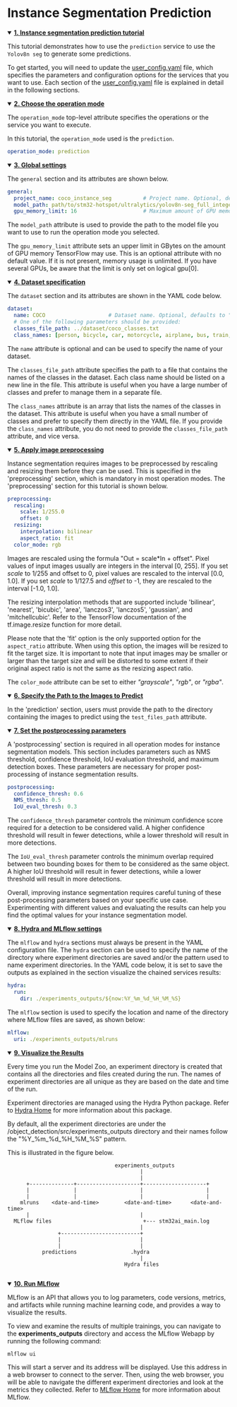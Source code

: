 # Instance Segmentation Prediction

<details open><summary><a href="#1"><b>1. Instance segmentation prediction tutorial</b></a></summary><a id="1"></a>

This tutorial demonstrates how to use the `prediction` service to use the `Yolov8n seg` to generate some predictions.

To get started, you will need to update the [user_config.yaml](../user_config.yaml) file, which specifies the parameters and configuration options for the services that you want to use. Each section of the [user_config.yaml](../user_config.yaml) file is explained in detail in the following sections.

<details open><summary><a href="#2"><b>2. Choose the operation mode</b></a></summary><a id="2"></a>

The `operation_mode` top-level attribute specifies the operations or the service you want to execute. 

In this tutorial, the `operation_mode` used is the `prediction`.

```yaml
operation_mode: prediction
```

</details></ul>
<details open><summary><a href="#3"><b>3. Global settings</b></a></summary><a id="3"></a>

The `general` section and its attributes are shown below.

```yaml
general:
  project_name: coco_instance_seg          # Project name. Optional, defaults to "<unnamed>".
  model_path: path/to/stm32-hotspot/ultralytics/yolov8n-seg_full_integer_quant_256.tflite
  gpu_memory_limit: 16                     # Maximum amount of GPU memory in GBytes that TensorFlow may use (an integer).
```

The `model_path` attribute is used to provide the path to the model file you want to use to run the operation mode you selected.

The `gpu_memory_limit` attribute sets an upper limit in GBytes on the amount of GPU memory TensorFlow may use. This is an optional attribute with no default value. If it is not present, memory usage is unlimited. If you have several GPUs, be aware that the limit is only set on logical gpu[0].

</details></ul>
<details open><summary><a href="#4"><b>4. Dataset specification</b></a></summary><a id="4"></a>

The `dataset` section and its attributes are shown in the YAML code below.

```yaml
dataset:
  name: COCO                    # Dataset name. Optional, defaults to "<unnamed>".
  # One of the following parameters should be provided:
  classes_file_path: ../dataset/coco_classes.txt
  class_names: [person, bicycle, car, motorcycle, airplane, bus, train, ...] # Names of the classes in the dataset.
```

The `name` attribute is optional and can be used to specify the name of your dataset.

The `classes_file_path` attribute specifies the path to a file that contains the names of the classes in the dataset. Each class name should be listed on a new line in the file. This attribute is useful when you have a large number of classes and prefer to manage them in a separate file.

The `class_names` attribute is an array that lists the names of the classes in the dataset. This attribute is useful when you have a small number of classes and prefer to specify them directly in the YAML file. If you provide the `class_names` attribute, you do not need to provide the `classes_file_path` attribute, and vice versa.

</details></ul>
<details open><summary><a href="#5"><b>5. Apply image preprocessing</b></a></summary><a id="5"></a>

Instance segmentation requires images to be preprocessed by rescaling and resizing them before they can be used. This is specified in the 'preprocessing' section, which is mandatory in most operation modes. The 'preprocessing' section for this tutorial is shown below.

```yaml
preprocessing:
  rescaling:
    scale: 1/255.0
    offset: 0
  resizing:
    interpolation: bilinear
    aspect_ratio: fit
  color_mode: rgb
```

Images are rescaled using the formula "Out = scale\*In + offset". Pixel values of input images usually are integers in the interval [0, 255]. If you set *scale* to 1/255 and offset to 0, pixel values are rescaled to the interval [0.0, 1.0]. If you set *scale* to 1/127.5 and *offset* to -1, they are rescaled to the interval [-1.0, 1.0].

The resizing interpolation methods that are supported include 'bilinear', 'nearest', 'bicubic', 'area', 'lanczos3', 'lanczos5', 'gaussian', and 'mitchellcubic'. Refer to the TensorFlow documentation of the tf.image.resize function for more detail.

Please note that the 'fit' option is the only supported option for the `aspect_ratio` attribute. When using this option, the images will be resized to fit the target size. It is important to note that input images may be smaller or larger than the target size and will be distorted to some extent if their original aspect ratio is not the same as the resizing aspect ratio.

The `color_mode` attribute can be set to either *"grayscale"*, *"rgb"*, or *"rgba"*.

</details></ul>
<details open><summary><a href="#6"><b>6. Specify the Path to the Images to Predict</b></a></summary><a id="6"></a>

In the 'prediction' section, users must provide the path to the directory containing the images to predict using the `test_files_path` attribute.

<details open><summary><a href="#7"><b>7. Set the postprocessing parameters</b></a></summary><a id="7"></a>

A 'postprocessing' section is required in all operation modes for instance segmentation models. This section includes parameters such as NMS threshold, confidence threshold, IoU evaluation threshold, and maximum detection boxes. These parameters are necessary for proper post-processing of instance segmentation results.

```yaml
postprocessing:
  confidence_thresh: 0.6
  NMS_thresh: 0.5
  IoU_eval_thresh: 0.3
```

The `confidence_thresh` parameter controls the minimum confidence score required for a detection to be considered valid. A higher confidence threshold will result in fewer detections, while a lower threshold will result in more detections.

The `IoU_eval_thresh` parameter controls the minimum overlap required between two bounding boxes for them to be considered as the same object. A higher IoU threshold will result in fewer detections, while a lower threshold will result in more detections.

Overall, improving instance segmentation requires careful tuning of these post-processing parameters based on your specific use case. Experimenting with different values and evaluating the results can help you find the optimal values for your instance segmentation model.

</details></ul>
<details open><summary><a href="#8"><b>8. Hydra and MLflow settings</b></a></summary><a id="8"></a>

The `mlflow` and `hydra` sections must always be present in the YAML configuration file. The `hydra` section can be used to specify the name of the directory where experiment directories are saved and/or the pattern used to name experiment directories. In the YAML code below, it is set to save the outputs as explained in the section <a id="4">visualize the chained services results</a>:

```yaml
hydra:
  run:
    dir: ./experiments_outputs/${now:%Y_%m_%d_%H_%M_%S}
```

The `mlflow` section is used to specify the location and name of the directory where MLflow files are saved, as shown below:

```yaml
mlflow:
  uri: ./experiments_outputs/mlruns
```

</details></ul>
</details>

<details open><summary><a href="#9"><b>9. Visualize the Results</b></a></summary><a id="9"></a>

Every time you run the Model Zoo, an experiment directory is created that contains all the directories and files created during the run. The names of experiment directories are all unique as they are based on the date and time of the run.

Experiment directories are managed using the Hydra Python package. Refer to [Hydra Home](https://hydra.cc/) for more information about this package.

By default, all the experiment directories are under the <MODEL-ZOO-ROOT>/object_detection/src/experiments_outputs directory and their names follow the "%Y_%m_%d_%H_%M_%S" pattern.

This is illustrated in the figure below.

```
                                  experiments_outputs
                                          |
                                          |
      +--------------+--------------------+--------------------+
      |              |                    |                    |
      |              |                    |                    |
    mlruns    <date-and-time>        <date-and-time>      <date-and-time> 
      |                                   |              
  MLflow files                             +--- stm32ai_main.log                      
                                          |
                +-------------------------+
                |                         |                                           
                |                         |                                
           predictions                 .hydra
                                          |                               
                                     Hydra files
                                        
```

</details></ul>
<details open><summary><a href="#10"><b>10. Run MLflow</b></a></summary><a id="10"></a>

MLflow is an API that allows you to log parameters, code versions, metrics, and artifacts while running machine learning code, and provides a way to visualize the results.

To view and examine the results of multiple trainings, you can navigate to the **experiments_outputs** directory and access the MLflow Webapp by running the following command:

```bash
mlflow ui
```

This will start a server and its address will be displayed. Use this address in a web browser to connect to the server. Then, using the web browser, you will be able to navigate the different experiment directories and look at the metrics they collected. Refer to [MLflow Home](https://mlflow.org/) for more information about MLflow.

</details></ul>
</details>
